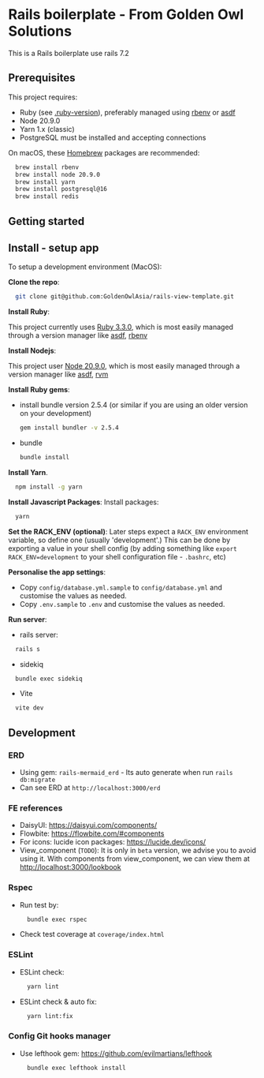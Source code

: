 # Rails boilerplate - From Golden Owl Solutions

This is a Rails boilerplate use rails 7.2

## Prerequisites

This project requires:

- Ruby (see [.ruby-version](./.ruby-version)), preferably managed using [rbenv](https://github.com/rbenv/rbenv) or [asdf](https://asdf-vm.com/)
- Node 20.9.0
- Yarn 1.x (classic)
- PostgreSQL must be installed and accepting connections

On macOS, these [Homebrew](http://brew.sh) packages are recommended:

```sh
  brew install rbenv
  brew install node 20.9.0
  brew install yarn
  brew install postgresql@16
  brew install redis
```

## Getting started

## Install - setup app

To setup a development environment (MacOS):

**Clone the repo**:

```sh
  git clone git@github.com:GoldenOwlAsia/rails-view-template.git
```

**Install Ruby**:

  This project currently uses [Ruby 3.3.0](blob/staging/.ruby-version), which is most easily managed through a version manager like [asdf](https://asdf-vm.com/), [rbenv](https://github.com/rbenv/rbenv)

**Install Nodejs**:

  This project user [Node 20.9.0](https://nodejs.org/en/blog/release/v20.9.0), which is most easily managed through a version manager like [asdf](https://github.com/asdf-vm/asdf-nodejs), [rvm](https://github.com/nvm-sh/nvm)

**Install Ruby gems**:

- install bundle version 2.5.4 (or similar if you are using an older version on your development)

  ```sh
  gem install bundler -v 2.5.4
  ```

- bundle

  ```sh
  bundle install
  ```

**Install Yarn**.

  ```sh
    npm install -g yarn
  ```

**Install Javascript Packages**:
  Install packages:

  ```sh
    yarn
  ```

**Set the RACK_ENV (optional)**:
  Later steps expect a `RACK_ENV` environment variable, so define one (usually 'development'.) This can be done by exporting a value in your shell config (by adding something like `export RACK_ENV=development` to your shell configuration file - `.bashrc`, etc)

**Personalise the app settings**:

- Copy `config/database.yml.sample` to `config/database.yml` and customise the values as needed.
- Copy `.env.sample` to `.env` and customise the values as needed.

**Run server**:

- rails server:

```sh
  rails s
```

- sidekiq

```sh
  bundle exec sidekiq
```

- Vite

```sh
  vite dev
```

## Development

### ERD

- Using gem: `rails-mermaid_erd` - Its auto generate when run `rails db:migrate`
- Can see ERD at `http://localhost:3000/erd`

### FE references

- DaisyUI: <https://daisyui.com/components/>
- Flowbite: <https://flowbite.com/#components>
- For icons: lucide icon packages: <https://lucide.dev/icons/>
- View_component (`TODO`): It is only in `beta` version, we advise you to avoid using it. With components from view_component, we can view them at <http://localhost:3000/lookbook>

### Rspec

- Run test by:

  ```sh
    bundle exec rspec
  ```

- Check test coverage at `coverage/index.html`

### ESLint

- ESLint check:

  ```sh
    yarn lint
  ```

- ESLint check & auto fix:

  ```sh
    yarn lint:fix
  ```

### Config Git hooks manager

- Use lefthook gem: <https://github.com/evilmartians/lefthook>

  ```sh
    bundle exec lefthook install
  ```
